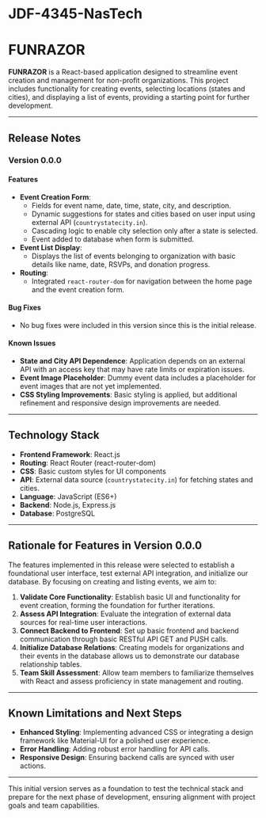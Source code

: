 # JDF-4345-NasTech

# FUNRAZOR

**FUNRAZOR** is a React-based application designed to streamline event creation and management for non-profit organizations. This project includes functionality for creating events, selecting locations (states and cities), and displaying a list of events, providing a starting point for further development.

---

## Release Notes

### Version 0.0.0

#### Features
- **Event Creation Form**:
  - Fields for event name, date, time, state, city, and description.
  - Dynamic suggestions for states and cities based on user input using external API (`countrystatecity.in`).
  - Cascading logic to enable city selection only after a state is selected.
  - Event added to database when form is submitted.
- **Event List Display**:
  - Displays the list of events belonging to organization with basic details like name, date, RSVPs, and donation progress.
- **Routing**:
  - Integrated `react-router-dom` for navigation between the home page and the event creation form.

#### Bug Fixes
- No bug fixes were included in this version since this is the initial release.

#### Known Issues
- **State and City API Dependence**: Application depends on an external API with an access key that may have rate limits or expiration issues.
- **Event Image Placeholder**: Dummy event data includes a placeholder for event images that are not yet implemented.
- **CSS Styling Improvements**: Basic styling is applied, but additional refinement and responsive design improvements are needed.

---

## Technology Stack

- **Frontend Framework**: React.js
- **Routing**: React Router (react-router-dom)
- **CSS**: Basic custom styles for UI components
- **API**: External data source (`countrystatecity.in`) for fetching states and cities.
- **Language**: JavaScript (ES6+)
- **Backend**: Node.js, Express.js
- **Database**: PostgreSQL

---

## Rationale for Features in Version 0.0.0

The features implemented in this release were selected to establish a foundational user interface, test external API integration, and initialize our database. By focusing on creating and listing events, we aim to:
1. **Validate Core Functionality**: Establish basic UI and functionality for event creation, forming the foundation for further iterations.
2. **Assess API Integration**: Evaluate the integration of external data sources for real-time user interactions.
3. **Connect Backend to Frontend**: Set up basic frontend and backend communication through basic RESTful API GET and PUSH calls.
4. **Initialize Database Relations**: Creating models for organizations and their events in the database allows us to demonstrate our database relationship tables.
5. **Team Skill Assessment**: Allow team members to familiarize themselves with React and assess proficiency in state management and routing.

---

## Known Limitations and Next Steps

- **Enhanced Styling**: Implementing advanced CSS or integrating a design framework like Material-UI for a polished user experience.
- **Error Handling**: Adding robust error handling for API calls.
- **Responsive Design**: Ensuring backend calls are synced with user actions.

---

This initial version serves as a foundation to test the technical stack and prepare for the next phase of development, ensuring alignment with project goals and team capabilities.
